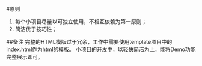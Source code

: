 #原则

1. 每个小项目尽量以可独立使用，不相互依赖为第一原则；
2. 简洁优于技巧性；

##备注
完整的HTML模版过于冗余，工作中需要使用template项目中的index.html作为html的模版。
小项目的开发中，以轻快简洁为上，能将Demo功能完整展示即可。
